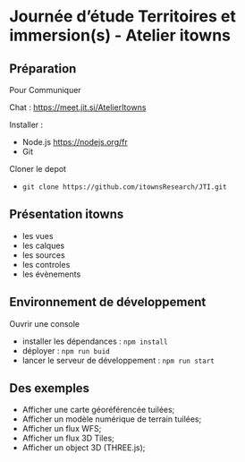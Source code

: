 # Journée d’étude Territoires et immersion(s) - Atelier itowns

## Préparation

Pour Communiquer

Chat : https://meet.jit.si/AtelierItowns

Installer :

* Node.js https://nodejs.org/fr
* Git

Cloner le depot

* `git clone https://github.com/itownsResearch/JTI.git`


## Présentation itowns

* les vues
* les calques
* les sources
* les controles
* les évènements

## Environnement de développement

Ouvrir une console

* installer les dépendances : `npm install`
* déployer : `npm run buid`
* lancer le serveur de développement : `npm run start`

## Des exemples

* Afficher une carte géoréférencée tuilées;
* Afficher un modèle numérique de terrain tuilées;
* Afficher un flux WFS;
* Afficher un flux 3D Tiles;
* Afficher un object 3D (THREE.js);









